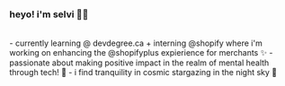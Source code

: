 ### heyo! i'm selvi 👩‍💻
<br>
-  currently learning @ devdegree.ca + interning @shopify where i'm working on enhancing the @shopifyplus expierience for merchants ✨
- passionate about making positive impact in the realm of mental health through tech! 🧠
- i find tranquility in cosmic stargazing in the night sky 🌃

